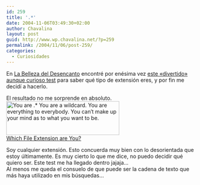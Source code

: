 ```yaml
---
id: 259
title: '.*'
date: 2004-11-06T03:49:30+02:00
author: Chavalina
layout: post
guid: http://www.wp.chavalina.net/?p=259
permalink: /2004/11/06/post-259/
categories:
  - Curiosidades
---
```

En <a href="http://labellezadeldesencanto.blogspot.com/" target="_blank">La Belleza del Desencanto</a> encontré por enésima vez <a href="http://www.bbspot.com/News/2004/10/extension_quiz.php" target="_blank">este «divertido» aunque curioso test</a> para saber qué tipo de extensi&oacute;n eres, y por fin me decid&iacute; a hacerlo.

El resultado no me sorprende en absoluto.  
[<img src="http://www.bbspot.com/Images/News_Features/2004/10/file_extensions/star.jpg" width="300" height="90" border="0" alt="You are .*	 You are a wildcard.  You are everything to everybody.  You can&prime;t make up your mind as to what you want to be." />  
Which File Extension are You?](http://www.bbspot.com/News/2004/10/extension_quiz.php)

Soy cualquier extensi&oacute;n. Esto concuerda muy bien con lo desorientada que estoy &uacute;ltimamente. Es muy cierto lo que me dice, no puedo decidir qué quiero ser. Este test me ha llegado dentro jajaja…  
Al menos me queda el consuelo de que puede ser la cadena de texto que más haya utilizado en mis b&uacute;squedas…